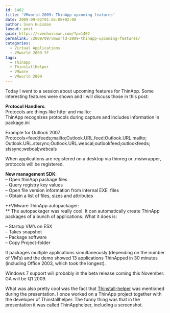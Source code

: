 ```yaml
---
id: 1402
title: 'VMworld 2009: ThinApp upcoming features'
date: 2009-09-02T01:56:08+02:00
author: Sven Huisman
layout: post
guid: https://svenhuisman.com/?p=1402
permalink: /2009/09/vmworld-2009-thinapp-upcoming-features/
categories:
  - Virtual Applications
  - VMworld 2009 SF
tags:
  - Thinapp
  - ThinstallHelper
  - VMware
  - VMworld 2009
---
```

Today I went to a session about upcoming features for ThinApp. Some interesting features were shown and I will discuss those in this post:

**Protocol Handlers**:  
Protocols are things like http: and mailto:  
ThinApp recognizes protocols during capture and includes information in package.ini<!--more-->

Example for Outlook 2007  
Protocols=feed;feeds;mailto;Outlook.URL.feed;Outlook.URL.mailto;  
Outlook.URL.stssync;Outlook.URL.webcal;outlookfeed;outlookfeeds;  
stssync;webcal;webcals

When applications are registered on a desktop via thinreg or .msiwrapper, protocols will be registered.

**New management SDK**:  
&#8211; Open thinApp package files  
&#8211; Query registry key values  
&#8211; Open file version information from internal EXE  files  
&#8211; Obtain a list of files, sizes and attributes

**VMware ThinApp autopackager:  
** The autopackager was really cool. It can automatically create ThinApp packages of a bunch of applications. What it does is:

&#8211; Startup VM&#8217;s on ESX  
&#8211; Takes snapshot  
&#8211; Package software  
&#8211; Copy Project-folder

It packages multiple applications simultaneously (depending on the number of VM&#8217;s) and the demo showed 13 applications ThinApped in 30 minutes (including Office 2003, which took the longest).

Windows 7 support will probably in the beta release coming this November. GA will be Q1 2009.

What was also pretty cool was the fact that <a title="thinstallhelper" href="http://thinstallhelper.cis-group.nl/" target="_blank">Thinstall-helper</a> was mentioned during the presentation. I once worked on a ThinApp project together with the developer of Thinstallhelper. The funny thing was that in the presentation it was called ThinApphelper, including a screenshot.